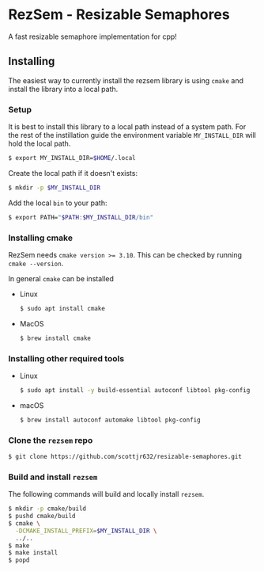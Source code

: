 # RezSem - Resizable Semaphores

A fast resizable semaphore implementation for cpp!

## Installing

The easiest way to currently install the rezsem library is using `cmake` and install the library into a local path.

### Setup

It is best to install this library to a local path instead of a system path. For the rest of the instillation guide the environment variable `MY_INSTALL_DIR` will hold the local path.

```bash
$ export MY_INSTALL_DIR=$HOME/.local
```

Create the local path if it doesn't exists:

```bash
$ mkdir -p $MY_INSTALL_DIR
```

Add the local `bin` to your path:

```bash
$ export PATH="$PATH:$MY_INSTALL_DIR/bin"
```

### Installing cmake

RezSem needs `cmake version >= 3.10`. This can be checked by running `cmake --version`.

In general `cmake` can be installed

- Linux
  ```bash
  $ sudo apt install cmake
  ```
- MacOS
  ```bash
  $ brew install cmake
  ```

### Installing other required tools

- Linux

  ```bash
  $ sudo apt install -y build-essential autoconf libtool pkg-config
  ```
- macOS
  ```bash
  $ brew install autoconf automake libtool pkg-config
  ```

### Clone the `rezsem` repo

```bash
$ git clone https://github.com/scottjr632/resizable-semaphores.git
```

### Build and install `rezsem`

The following commands will build and locally install `rezsem`.

```bash
$ mkdir -p cmake/build
$ pushd cmake/build
$ cmake \
  -DCMAKE_INSTALL_PREFIX=$MY_INSTALL_DIR \
  ../..
$ make
$ make install
$ popd
```